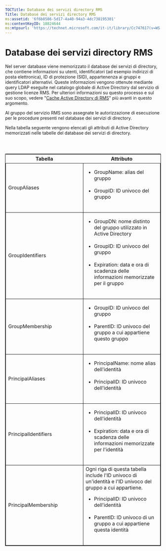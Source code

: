 ```yaml
---
TOCTitle: Database dei servizi directory RMS
Title: Database dei servizi directory RMS
ms:assetid: '6f6b8586-5d17-4a40-94a3-4dc738195301'
ms:contentKeyID: 18824644
ms:mtpsurl: 'https://technet.microsoft.com/it-it/library/Cc747617(v=WS.10)'
---
```


Database dei servizi directory RMS
==================================

Nel server database viene memorizzato il database dei servizi di directory, che contiene informazioni su utenti, identificatori (ad esempio indirizzi di posta elettronica), ID di protezione (SID), appartenenza ai gruppi e identificatori alternativi. Queste informazioni vengono ottenute mediante query LDAP eseguite nel catalogo globale di Active Directory dal servizio di gestione licenze RMS. Per ulteriori informazioni su questo processo e sul suo scopo, vedere "[Cache Active Directory di RMS](https://technet.microsoft.com/c721a2eb-2fe9-4346-b426-3cc169b97265)" più avanti in questo argomento.

Al gruppo del servizio RMS sono assegnate le autorizzazione di esecuzione per le procedure presenti nel database dei servizi di directory.

Nella tabella seguente vengono elencati gli attributi di Active Directory memorizzati nelle tabelle del database dei servizi di directory.

###  

 
<table style="border:1px solid black;">
<colgroup>
<col width="50%" />
<col width="50%" />
</colgroup>
<thead>
<tr class="header">
<th>Tabella</th>
<th>Attributo</th>
</tr>
</thead>
<tbody>
<tr class="odd">
<td style="border:1px solid black;">GroupAliases</td>
<td style="border:1px solid black;"><ul>
<li>GroupName: alias del gruppo<br />
<br />
</li>
<li>GroupID: ID univoco del gruppo<br />
<br />
</li>
</ul></td>
</tr>
<tr class="even">
<td style="border:1px solid black;">GroupIdentifiers</td>
<td style="border:1px solid black;"><ul>
<li>GroupDN: nome distinto del gruppo utilizzato in Active Directory<br />
<br />
</li>
<li>GroupID: ID univoco del gruppo<br />
<br />
</li>
<li>Expiration: data e ora di scadenza delle informazioni memorizzate per il gruppo<br />
<br />
</li>
</ul></td>
</tr>
<tr class="odd">
<td style="border:1px solid black;">GroupMembership</td>
<td style="border:1px solid black;"><ul>
<li>GroupID: ID univoco del gruppo<br />
<br />
</li>
<li>ParentID: ID univoco del gruppo a cui appartiene questo gruppo<br />
<br />
</li>
</ul></td>
</tr>
<tr class="even">
<td style="border:1px solid black;">PrincipalAliases</td>
<td style="border:1px solid black;"><ul>
<li>PrincipalName: nome alias dell'identità<br />
<br />
</li>
<li>PrincipalID: ID univoco dell'identità<br />
<br />
</li>
</ul></td>
</tr>
<tr class="odd">
<td style="border:1px solid black;">PrincipalIdentifiers</td>
<td style="border:1px solid black;"><ul>
<li>PrincipalID: ID univoco dell'identità<br />
<br />
</li>
<li>Expiration: data e ora di scadenza delle informazioni memorizzate per l'identità<br />
<br />
</li>
</ul></td>
</tr>
<tr class="even">
<td style="border:1px solid black;">PrincipalMembership</td>
<td style="border:1px solid black;">Ogni riga di questa tabella include l'ID univoco di un'identità e l'ID univoco del gruppo a cui appartiene.
<ul>
<li>PrincipalID: ID univoco dell'identità<br />
<br />
</li>
<li>ParentID: ID univoco di un gruppo a cui appartiene questa identità<br />
<br />
</li>
</ul></td>
</tr>
</tbody>
</table>

